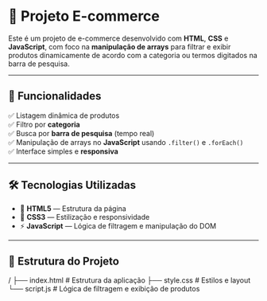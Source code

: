# 🛒 Projeto E-commerce

Este é um projeto de e-commerce desenvolvido com **HTML**, **CSS** e **JavaScript**, com foco na **manipulação de arrays** para filtrar e exibir produtos dinamicamente de acordo com a categoria ou termos digitados na barra de pesquisa.

---

## 🚀 Funcionalidades
✅ Listagem dinâmica de produtos  
✅ Filtro por **categoria**  
✅ Busca por **barra de pesquisa** (tempo real)  
✅ Manipulação de arrays no **JavaScript** usando `.filter()` e `.forEach()`  
✅ Interface simples e **responsiva**  

---

## 🛠️ Tecnologias Utilizadas
- 📄 **HTML5** — Estrutura da página
- 🎨 **CSS3** — Estilização e responsividade
- ⚡ **JavaScript** — Lógica de filtragem e manipulação do DOM

---

## 📂 Estrutura do Projeto
/
├── index.html      # Estrutura da aplicação
├── style.css       # Estilos e layout
└── script.js       # Lógica de filtragem e exibição de produtos
